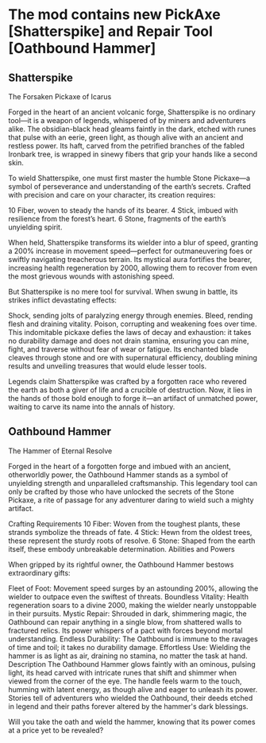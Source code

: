 # The mod contains new PickAxe [Shatterspike] and Repair Tool [Oathbound Hammer] #

## Shatterspike ##
The Forsaken Pickaxe of Icarus

Forged in the heart of an ancient volcanic forge, Shatterspike is no ordinary tool—it is a weapon of legends, whispered of by miners and adventurers alike. The obsidian-black head gleams faintly in the dark, etched with runes that pulse with an eerie, green light, as though alive with an ancient and restless power. Its haft, carved from the petrified branches of the fabled Ironbark tree, is wrapped in sinewy fibers that grip your hands like a second skin.

To wield Shatterspike, one must first master the humble Stone Pickaxe—a symbol of perseverance and understanding of the earth’s secrets. Crafted with precision and care on your character, its creation requires:

10 Fiber, woven to steady the hands of its bearer.
4 Stick, imbued with resilience from the forest’s heart.
6 Stone, fragments of the earth’s unyielding spirit.

When held, Shatterspike transforms its wielder into a blur of speed, granting a 200% increase in movement speed—perfect for outmaneuvering foes or swiftly navigating treacherous terrain. Its mystical aura fortifies the bearer, increasing health regeneration by 2000, allowing them to recover from even the most grievous wounds with astonishing speed.

But Shatterspike is no mere tool for survival. When swung in battle, its strikes inflict devastating effects:

Shock, sending jolts of paralyzing energy through enemies.
Bleed, rending flesh and draining vitality.
Poison, corrupting and weakening foes over time.
This indomitable pickaxe defies the laws of decay and exhaustion: it takes no durability damage and does not drain stamina, ensuring you can mine, fight, and traverse without fear of wear or fatigue. Its enchanted blade cleaves through stone and ore with supernatural efficiency, doubling mining results and unveiling treasures that would elude lesser tools.

Legends claim Shatterspike was crafted by a forgotten race who revered the earth as both a giver of life and a crucible of destruction. Now, it lies in the hands of those bold enough to forge it—an artifact of unmatched power, waiting to carve its name into the annals of history.


## Oathbound Hammer ##
The Hammer of Eternal Resolve

Forged in the heart of a forgotten forge and imbued with an ancient, otherworldly power, the Oathbound Hammer stands as a symbol of unyielding strength and unparalleled craftsmanship. This legendary tool can only be crafted by those who have unlocked the secrets of the Stone Pickaxe, a rite of passage for any adventurer daring to wield such a mighty artifact.

Crafting Requirements
10 Fiber: Woven from the toughest plants, these strands symbolize the threads of fate.
4 Stick: Hewn from the oldest trees, these represent the sturdy roots of resolve.
6 Stone: Shaped from the earth itself, these embody unbreakable determination.
Abilities and Powers

When gripped by its rightful owner, the Oathbound Hammer bestows extraordinary gifts:

Fleet of Foot: Movement speed surges by an astounding 200%, allowing the wielder to outpace even the swiftest of threats.
Boundless Vitality: Health regeneration soars to a divine 2000, making the wielder nearly unstoppable in their pursuits.
Mystic Repair: Shrouded in dark, shimmering magic, the Oathbound can repair anything in a single blow, from shattered walls to fractured relics. Its power whispers of a pact with forces beyond mortal understanding.
Endless Durability: The Oathbound is immune to the ravages of time and toil; it takes no durability damage.
Effortless Use: Wielding the hammer is as light as air, draining no stamina, no matter the task at hand.
Description
The Oathbound Hammer glows faintly with an ominous, pulsing light, its head carved with intricate runes that shift and shimmer when viewed from the corner of the eye. The handle feels warm to the touch, humming with latent energy, as though alive and eager to unleash its power. Stories tell of adventurers who wielded the Oathbound, their deeds etched in legend and their paths forever altered by the hammer's dark blessings.

Will you take the oath and wield the hammer, knowing that its power comes at a price yet to be revealed?
